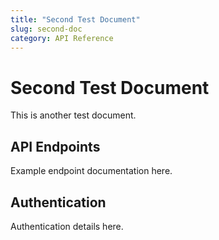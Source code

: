 ```yaml
---
title: "Second Test Document"
slug: second-doc
category: API Reference
---
```


# Second Test Document

This is another test document.

## API Endpoints

Example endpoint documentation here.

## Authentication

Authentication details here. 
